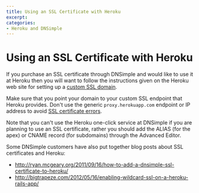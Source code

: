 ```yaml
---
title: Using an SSL Certificate with Heroku
excerpt: 
categories:
- Heroku and DNSimple
---
```


# Using an SSL Certificate with Heroku

If you purchase an SSL certificate through DNSimple and would like to use it at Heroku then you will want to follow the instructions given on the Heroku web site for setting up a [custom SSL domain](https://devcenter.heroku.com/articles/ssl#customdomain-ssl).

Make sure that you point your domain to your custom SSL endpoint that Heroku provides. Don't use the generic `proxy.herokuapp.com` endpoint or IP address to avoid [SSL certificate errors](/articles/ssl-certificate-herokuapp-error).

Note that you can't use the Heroku one-click service at DNSimple if you are planning to use an SSL certificate, rather you should add the ALIAS (for the apex) or CNAME record (for subdomains) through the Advanced Editor.

Some DNSimple customers have also put together blog posts about SSL certificates and Heroku:

- http://ryan.mcgeary.org/2011/09/16/how-to-add-a-dnsimple-ssl-certificate-to-heroku/
- http://bigtrapeze.com/2012/05/16/enabling-wildcard-ssl-on-a-heroku-rails-app/
